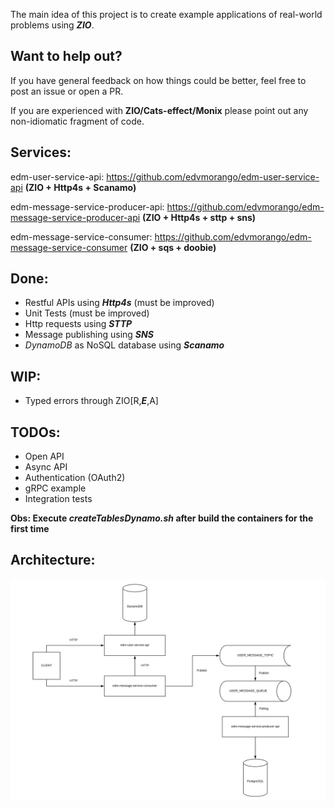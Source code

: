 The main idea of this project is to create example applications of real-world problems using __*ZIO*__.

## Want to help out? ##

If you have general feedback on how things could be better, feel free to post an issue or open a PR.

If you are experienced with __ZIO/Cats-effect/Monix__ please point out any non-idiomatic fragment of code.



## Services: ##

edm-user-service-api: https://github.com/edvmorango/edm-user-service-api  __(ZIO + Http4s + Scanamo)__

edm-message-service-producer-api: https://github.com/edvmorango/edm-message-service-producer-api  __(ZIO + Http4s + sttp + sns)__

edm-message-service-consumer: https://github.com/edvmorango/edm-message-service-consumer __(ZIO + sqs + doobie)__

## Done:  
  -  Restful APIs using __*Http4s*__ (must be improved) 
  - Unit Tests (must be improved)
  - Http requests using __*STTP*__
  - Message publishing using __*SNS*__
  - *DynamoDB* as NoSQL database using __*Scanamo*__

## WIP:
  - Typed errors through ZIO[R,__*E*__,A]

## TODOs: 
  - Open API
  - Async API
  - Authentication (OAuth2)
  - gRPC example
  - Integration tests

__Obs: Execute *createTablesDynamo.sh* after build the containers for the first time__

## Architecture: 

![alt tag](https://raw.githubusercontent.com/edvmorango/event-driven-messenger/master/images/architecture.jpg?token=ABN2BMQ4PNYMVA6IR43HT4C43TI3W)




